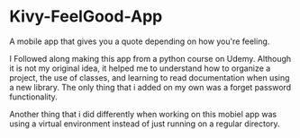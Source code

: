 # Kivy-FeelGood-App
A mobile app that gives you a quote depending on how you're feeling.

I Followed along making this app from a python course on Udemy. Although it is not my original idea, it helped me to understand how to organize a project, the use of classes,
and learning to read documentation when using a new library. The only thing that i added on my own was a forget password functionality.

Another thing that i did differently when working on this mobiel app was using a virtual environment instead of just running on a regular directory.

